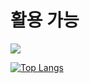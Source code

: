 <h1>활용 가능</h1>

<p><img src="https://img.shields.io/badge/React-61DAFB?style=flat&logo=React&logoColor=white"/></p>
 
 [![Top Langs](https://github-readme-stats.vercel.app/api/top-langs/?username=BongSeongEun&layout=compact)](https://github.com/BongSeongEun/github-readme-stats)
